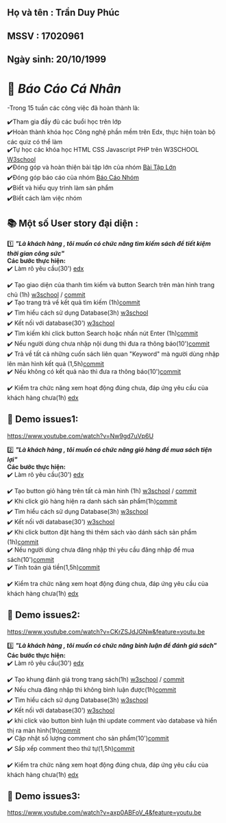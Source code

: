 ## Họ và tên : Trần Duy Phúc

## MSSV : 17020961

## Ngày sinh: 20/10/1999

# :memo: **_Báo Cáo Cá Nhân_**<br>
-Trong 15 tuần các công việc đã hoàn thành là:<br>

:heavy_check_mark:Tham gia đầy đủ các buổi học trên lớp<br>
:heavy_check_mark:Hoàn thành khóa học Công nghệ phần mềm trên Edx, thực hiện toàn bộ các quiz có thể làm<br>
:heavy_check_mark:Tự học các khóa học HTML CSS Javascript PHP trên W3SCHOOL <a href="https://www.w3schools.com/">W3school</a><br>
:heavy_check_mark:Đóng góp và hoàn thiện bài tập lớn của nhóm <a href="https://github.com/phuctd99/INT2208-8-2019">Bài Tập Lớn</a><br>
:heavy_check_mark:Đóng góp báo cáo của nhóm <a href="https://docs.google.com/document/d/1ulHy8mqjWeYp0Nho_qiHYMxCGb5hvM7sHmgFqw_CxSs/edit?usp=sharing&fbclid=IwAR3uuNIxH_WjXkaXxtfPU-6Ml7LcS0Ux8DuJ0L9BdU88uctF2va73qGVymQ">Báo Cáo Nhóm</a><br>
:heavy_check_mark:Biết và hiểu quy trình làm sản phẩm<br>
:heavy_check_mark:Biết cách làm việc nhóm

## :books: Một số User story đại diện : 
:one: **_"Là khách hàng , tôi muốn có chức năng tìm kiếm sách để tiết kiệm thời gian công sức"_**<br>
**Các bước thực hiện:**<br>
:heavy_check_mark: Làm rõ yêu cầu(30') <a href="https://docs.google.com/document/d/1a4i_31R8WBUAnF91syr1FwBpKoAiTY6rEJt1xWjb74M/edit#heading=h.fvjpas4blmex" >edx</a><br>

:heavy_check_mark: Tạo giao diện của thanh tìm kiếm và button Search trên màn hình trang chủ (1h) <a href="https://www.w3schools.com/howto/howto_css_search_button.asp" >w3school</a> / <a href="https://github.com/phuctd99/INT2208-8-2019/blob/master/TranDuyPhuc/modules/orther/searchform.php">commit</a><br>
:heavy_check_mark: Tạo trang trả về kết quả tìm kiếm (1h)<a href="https://github.com/phuctd99/INT2208-8-2019/blob/master/TranDuyPhuc/result.php">commit</a><br>
:heavy_check_mark: Tìm hiểu cách sử dụng Database(3h) <a href="https://www.w3schools.com/sql/">w3school</a><br>
:heavy_check_mark: Kết nối với database(30') <a href="https://www.w3schools.com/php/php_mysql_connect.asp">w3school</a><br>
:heavy_check_mark: Tìm kiếm khi click button Search hoặc nhấn nút Enter (1h)<a href="https://github.com/phuctd99/INT2208-8-2019/blob/master/TranDuyPhuc/result.php">commit</a><br>
:heavy_check_mark: Nếu người dùng chưa nhập nội dung thì đưa ra thông báo(10')<a href="https://github.com/phuctd99/INT2208-8-2019/blob/master/TranDuyPhuc/result.php">commit</a><br>
:heavy_check_mark: Trả về tất cả những cuốn sách liên quan "Keyword" mà người dùng nhập lên màn hình kết quả (1,5h)<a href="https://github.com/phuctd99/INT2208-8-2019/blob/master/TranDuyPhuc/result.php">commit</a><br>
:heavy_check_mark: Nếu không có kết quả nào thì đưa ra thông báo(10')<a href="https://github.com/phuctd99/INT2208-8-2019/blob/master/TranDuyPhuc/result.php">commit</a><br>

:heavy_check_mark: Kiểm tra chức năng xem hoạt động đúng chưa, đáp ứng yêu cầu của khách hàng chưa(1h) <a href="https://docs.google.com/document/d/1a4i_31R8WBUAnF91syr1FwBpKoAiTY6rEJt1xWjb74M/edit#heading=h.rxddpdxv9qym">edx</a><br>

## :running: Demo issues1: 
https://www.youtube.com/watch?v=Nw9gd7uVp6U

:two: **_"Là khách hàng , tôi muốn có chức năng giỏ hàng để mua sách tiện lợi"_**<br>
**Các bước thực hiện:**<br>
:heavy_check_mark: Làm rõ yêu cầu(30') <a href="https://docs.google.com/document/d/1a4i_31R8WBUAnF91syr1FwBpKoAiTY6rEJt1xWjb74M/edit#heading=h.fvjpas4blmex" >edx</a><br>

:heavy_check_mark: Tạo button giỏ hàng trên tất cả màn hình (1h) <a href="https://www.w3schools.com/howto/howto_css_search_button.asp" >w3school</a> / <a href="https://github.com/phuctd99/INT2208-8-2019/blob/master/TranDuyPhuc/modules/orther/searchform.php">commit</a><br>
:heavy_check_mark: Khi click giỏ hàng hiện ra danh sách sản phẩm(1h)<a href="https://github.com/phuctd99/INT2208-8-2019/blob/master/TranDuyPhuc/product.php">commit</a><br>
:heavy_check_mark: Tìm hiểu cách sử dụng Database(3h) <a href="https://www.w3schools.com/sql/">w3school</a><br>
:heavy_check_mark: Kết nối với database(30') <a href="https://www.w3schools.com/php/php_mysql_connect.asp">w3school</a><br>
:heavy_check_mark: Khi click button đặt hàng thì thêm sách vào dánh sách sản phẩm (1h)<a href="https://github.com/phuctd99/INT2208-8-2019/blob/master/TranDuyPhuc/product.php">commit</a><br>
:heavy_check_mark: Nếu người dùng chưa đăng nhập thì yêu cầu đăng nhập để mua sách(10')<a href="https://github.com/phuctd99/INT2208-8-2019/blob/master/TranDuyPhuc/product.php">commit</a><br>
:heavy_check_mark: Tính toán giá tiền(1,5h)<a href="https://github.com/phuctd99/INT2208-8-2019/blob/master/TranDuyPhuc/product.php">commit</a><br>

:heavy_check_mark: Kiểm tra chức năng xem hoạt động đúng chưa, đáp ứng yêu cầu của khách hàng chưa(1h) <a href="https://docs.google.com/document/d/1a4i_31R8WBUAnF91syr1FwBpKoAiTY6rEJt1xWjb74M/edit#heading=h.rxddpdxv9qym">edx</a><br>

## :running: Demo issues2: 
https://www.youtube.com/watch?v=CKrZSJdJGNw&feature=youtu.be

:three: **_"Là khách hàng , tôi muốn có chức năng bình luận để đánh giá sách"_**<br>
**Các bước thực hiện:**<br>
:heavy_check_mark: Làm rõ yêu cầu(30') <a href="https://docs.google.com/document/d/1a4i_31R8WBUAnF91syr1FwBpKoAiTY6rEJt1xWjb74M/edit#heading=h.fvjpas4blmex" >edx</a><br>

:heavy_check_mark: Tạo khung đánh giá trong trang sách(1h) <a href="https://www.w3schools.com/howto/howto_css_search_button.asp" >w3school</a> / <a href="https://github.com/phuctd99/INT2208-8-2019/blob/master/TranDuyPhuc/product.php">commit</a><br>
:heavy_check_mark: Nếu chưa đăng nhập thì không bình luận được(1h)<a href="https://github.com/phuctd99/INT2208-8-2019/blob/master/TranDuyPhuc/product.php">commit</a><br>
:heavy_check_mark: Tìm hiểu cách sử dụng Database(3h) <a href="https://www.w3schools.com/sql/">w3school</a><br>
:heavy_check_mark: Kết nối với database(30') <a href="https://www.w3schools.com/php/php_mysql_connect.asp">w3school</a><br>
:heavy_check_mark: khi click vào button bình luận thì update comment vào database và hiển thị ra màn hình(1h)<a href="https://github.com/phuctd99/INT2208-8-2019/blob/master/TranDuyPhuc/product.php">commit</a><br>
:heavy_check_mark: Cập nhật số lượng comment cho sản phẩm(10')<a href="https://github.com/phuctd99/INT2208-8-2019/blob/master/TranDuyPhuc/product.php">commit</a><br>
:heavy_check_mark: Sắp xếp comment theo thứ tự(1,5h)<a href="https://github.com/phuctd99/INT2208-8-2019/blob/master/TranDuyPhuc/product.php">commit</a><br>

:heavy_check_mark: Kiểm tra chức năng xem hoạt động đúng chưa, đáp ứng yêu cầu của khách hàng chưa(1h) <a href="https://docs.google.com/document/d/1a4i_31R8WBUAnF91syr1FwBpKoAiTY6rEJt1xWjb74M/edit#heading=h.rxddpdxv9qym">edx</a><br>

## :running: Demo issues3: 
https://www.youtube.com/watch?v=axp0ABFoV_4&feature=youtu.be


